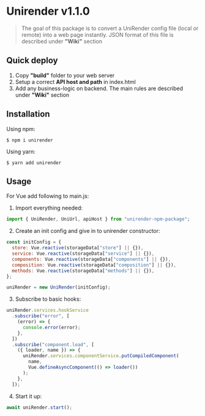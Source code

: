 # Unirender v1.1.0

> The goal of this package is to convert a UniRender config file (local or remote)
> into a web page instantly. JSON format of this file is described under **"Wiki"** section


## Quick deploy
1. Copy **"build"** folder to your web server
2. Setup a correct **API host and path** in index.html
3. Add any business-logic on backend. The main rules are described under **"Wiki"** section


## Installation

Using npm:

```shell
$ npm i unirender
```

Using yarn:

```shell
$ yarn add unirender
```

## Usage

For Vue add following to main.js:

1. Import everything needed:

```js
import { UniRender, UniUrl, apiHost } from "unirender-npm-package";
```

2. Create an init config and give in to unirender constructor:

```js
const initConfig = {
  store: Vue.reactive(storageData["store"] || {}),
  service: Vue.reactive(storageData["service"] || {}),
  components: Vue.reactive(storageData["components"] || {}),
  composition: Vue.reactive(storageData["composition"] || {}),
  methods: Vue.reactive(storageData["methods"] || {}),
};

uniRender = new UniRender(initConfig);
```

3. Subscribe to basic hooks:

```js
uniRender.services.hookService
  .subscribe("error", [
    (error) => {
      console.error(error);
    },
  ])
  .subscribe("component.load", [
    ({ loader, name }) => {
      uniRender.services.componentService.putCompiledComponent(
        name,
        Vue.defineAsyncComponent(() => loader())
      );
    },
  ]);
```

4. Start it up:

```js
await uniRender.start();
```
